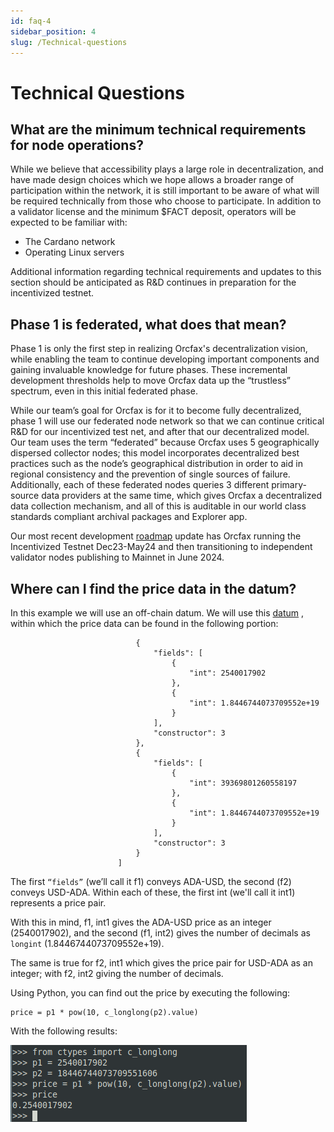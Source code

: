 ```yaml
---
id: faq-4
sidebar_position: 4
slug: /Technical-questions
---
```


# Technical Questions

## What are the minimum technical requirements for node operations?

While we believe that accessibility plays a large role in decentralization, and
have made design choices which we hope allows a broader range of participation
within the network, it is still important to be aware of what will be required
technically from those who choose to participate. In addition to a validator
license and the minimum $FACT deposit, operators will be expected to be
familiar with:

- The Cardano network
- Operating Linux servers

Additional information regarding technical requirements and updates to this
section should be anticipated as R&D continues in preparation for the
incentivized testnet.

## Phase 1 is federated, what does that mean?

Phase 1 is only the first step in realizing Orcfax's decentralization vision,
while enabling the team to continue developing important components and gaining
invaluable knowledge for future phases. These incremental development
thresholds help to move Orcfax data up the “trustless” spectrum, even in this
initial federated phase.

While our team’s goal for Orcfax is for it to become fully decentralized, phase
1 will use our federated node network so that we can continue critical R&D for
our incentivized test net, and after that our decentralized model. Our team
uses the term “federated” because Orcfax uses 5 geographically dispersed
collector nodes; this model incorporates decentralized best practices such as
the node’s geographical distribution in order to aid in regional consistency
and the prevention of single sources of failure. Additionally, each of these
federated nodes queries 3 different primary-source data providers at the same
time, which gives Orcfax a decentralized data collection mechanism, and all of
this is auditable in our world class standards compliant archival packages and
Explorer app.

Our most recent development [roadmap](http://docs.orcfax.io/roadmap) update has
Orcfax running the Incentivized Testnet Dec23-May24 and then transitioning to
independent validator nodes publishing to Mainnet in June 2024.

## Where can I find the price data in the datum?

In this example we will use an off-chain datum. We will use this
[datum](https://preprod.cexplorer.io/datum/9ced750ebbb2c9a9eac2e07a91525cadd3bfab23950089faa3e3a55517d1033f)
, within which the price data can be found in the following portion:

```"list": [
                            {
                                "fields": [
                                    {
                                        "int": 2540017902
                                    },
                                    {
                                        "int": 1.8446744073709552e+19
                                    }
                                ],
                                "constructor": 3
                            },
                            {
                                "fields": [
                                    {
                                        "int": 39369801260558197
                                    },
                                    {
                                        "int": 1.8446744073709552e+19
                                    }
                                ],
                                "constructor": 3
                            }
                        ]
```

The first ```“fields”``` (we’ll call it f1) conveys ADA-USD, the second (f2)
conveys USD-ADA. Within each of these, the first int (we'll call it int1)
represents a price pair.

With this in mind, f1, int1 gives the ADA-USD price as an integer (2540017902),
and the second (f1, int2) gives the number of decimals as ```longint```
(1.8446744073709552e+19).

The same is true for f2, int1 which gives the price pair for USD-ADA as an
integer; with f2, int2 giving the number of decimals.

Using Python, you can find out the price by executing the following:

```from ctypes import c_longlong
price = p1 * pow(10, c_longlong(p2).value)
```

With the following results:

![Off-chain Datum](/img/2023-10-03--off-chain-datum-walkthrough.png)
